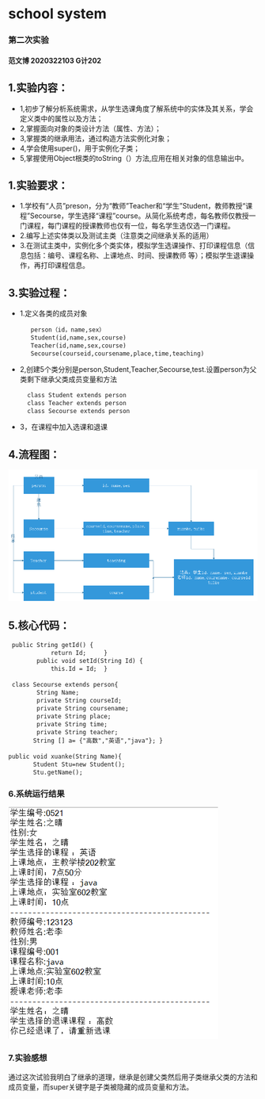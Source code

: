 # school system

### 第二次实验
 #### 范文博 2020322103 G计202
## 1.实验内容：
- 1,初步了解分析系统需求，从学生选课角度了解系统中的实体及其关系，学会定义类中的属性以及方法；
- 2,掌握面向对象的类设计方法（属性、方法）；
- 3,掌握类的继承用法，通过构造方法实例化对象；
- 4,学会使用super()，用于实例化子类；
- 5,掌握使用Object根类的toString（）方法,应用在相关对象的信息输出中。
## 1.实验要求：
- 1.学校有“人员”preson，分为“教师”Teacher和“学生”Student，教师教授“课程”Secourse，学生选择“课程”course。从简化系统考虑，每名教师仅教授一门课程，每门课程的授课教师也仅有一位，每名学生选仅选一门课程。
- 2.编写上述实体类以及测试主类（注意类之间继承关系的适用）
- 3.在测试主类中，实例化多个类实体，模拟学生选课操作、打印课程信息（信息包括：编号、课程名称、上课地点、时间、授课教师 等）；模拟学生退课操作，再打印课程信息。


 ## 3.实验过程：        
- 1.定义各类的成员对象

         person（id，name,sex）
         Student(id,name,sex,course)
         Teacher(id,name,sex,course)
         Secourse(courseid,coursename,place,time,teaching)
- 2,创建5个类分别是person,Student,Teacher,Secourse,test.设置person为父类剩下继承父类成员变量和方法

        class Student extends person
        class Teacher extends person
        class Secourse extends person
 - 3，在课程中加入选课和退课
 ## 4.流程图：
 ![](https://github.com/fwb623/-/blob/main/%E6%B5%81%E7%A8%8B%E5%9B%BE.png)
 ## 5.核心代码：
 
     public String getId() { 
	            return Id;     } 
	        public void setId(String Id) { 
	            this.Id = Id;  } 
           
     class Secourse extends person{ 
	        String Name; 
	        private String courseId; 
	        private String coursename; 
	        private String place;
	        private String time; 
	        private String teacher; 
	       String [] a= {"高数","英语","java"}; }
        
    public void xuanke(String Name){ 
	       Student Stu=new Student(); 
	       Stu.getName(); 
### 6.系统运行结果
 ![](https://github.com/fwb623/-/blob/main/%E7%B3%BB%E7%BB%9F%E5%AE%9E%E9%AA%8C%E7%BB%93%E6%9E%9C.png)
### 7.实验感想
通过这次试验我明白了继承的道理，继承是创建父类然后用子类继承父类的方法和成员变量，而super关键字是子类被隐藏的成员变量和方法。
 


